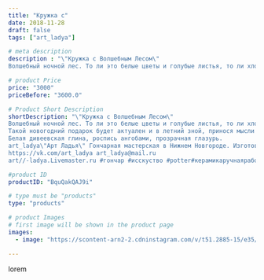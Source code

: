 ```yaml
---
title: "Кружка с"
date: 2018-11-28
draft: false
tags: ["art_ladya"]

# meta description
description : "\"Кружка с Волшебным Лесом\" 
Волшебный ночной лес. То ли это белые цветы и голубые листья, то ли хлопья снега на ветках. А если присмотреться, можно увидеть и "

# product Price
price: "3000"
priceBefore: "3600.0"

# Product Short Description
shortDescription: "\"Кружка с Волшебным Лесом\" 
Волшебный ночной лес. То ли это белые цветы и голубые листья, то ли хлопья снега на ветках. А если присмотреться, можно увидеть и лесных обитателей.
Такой новогодний подарок будет актуален и в летний зной, принося мысли о поезках на природу и прогулках по ночному лесу.
Белая дивеевская глина, роспись ангобами, прозрачная глазурь.
art_ladya\"Арт Ладья\" Гончарная мастерская в Нижнем Новгороде. Изготовление керамики и мастер//-классы по обучению. 
https://vk.com/art_ladya art_ladya@mail.ru 
art//-ladya.Livemaster.ru #гончар #исскуство #potter#керамикаручнаяработа #керамиканазаказ #handmade#керамика #гончарнаяпосуда #dishes #decor #ceramicar#mug #claygoods #tankard #earthenware #ceramic #design#кружка #magic #restaurant #ceramicart #clay#авторскаякерамика #новогодниеподарки #новыйгод#артладья #сhristmas #подарок #зима #рождество"

#product ID
productID: "BquQakQAJ9i"

# type must be "products"
type: "products"

# product Images
# first image will be shown in the product page
images:
  - image: "https://scontent-arn2-2.cdninstagram.com/v/t51.2885-15/e35/46096748_292834198019960_88875146773907004_n.jpg?tp=1&_nc_ht=scontent-arn2-2.cdninstagram.com&_nc_cat=108&_nc_ohc=hLEh1gSmaJYAX_yveC2&ccb=7-4&oh=f75cfdf910f44c9870c05e92fef90097&oe=6083E76C&_nc_sid=86f79a&ig_cache_key=MTkyMjU0NjI4NTMwNzUzNTIwMg%3D%3D.2-ccb7-4"

---
```

lorem
